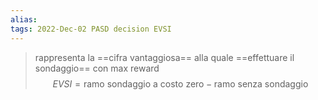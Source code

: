 ```yaml
---
alias: 
tags: 2022-Dec-02 PASD decision EVSI
---
```


> rappresenta la ==cifra vantaggiosa== alla quale ==effettuare il sondaggio== con max reward $$EVSI=\text{ramo sondaggio a costo zero}-\text{ramo senza sondaggio}$$